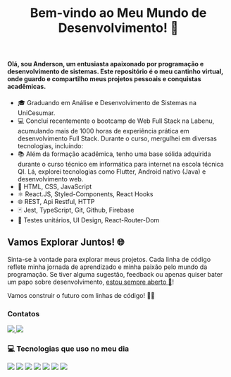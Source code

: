 <html>
  <body>
    <header>
        <h1>Bem-vindo ao Meu Mundo de Desenvolvimento! 🚀</h1>
    </header>    
    <section>
        <h4>Olá, sou Anderson, um entusiasta apaixonado por programação e desenvolvimento de sistemas. Este repositório é o meu cantinho virtual, onde guardo e compartilho meus projetos pessoais e conquistas acadêmicas.</h4>
        <ul>
            <li>🎓 Graduando em Análise e Desenvolvimento de Sistemas na UniCesumar.</li>
            <li>💻 Concluí recentemente o bootcamp de Web Full Stack na Labenu, acumulando mais de 1000 horas de experiência prática em desenvolvimento Full Stack. Durante o curso, mergulhei em diversas tecnologias, incluindo:</li>
            <li>📚 Além da formação acadêmica, tenho uma base sólida adquirida durante o curso técnico em informática para internet na escola técnica QI. Lá, explorei tecnologias como Flutter, Android nativo (Java) e desenvolvimento web.</li>
            <li>🚀 HTML, CSS, JavaScript</li>
            <li>⚛ React.JS, Styled-Components, React Hooks</li>
            <li>🌐 REST, Api Restful, HTTP</li>
            <li>🃏 Jest, TypeScript, Git, Github, Firebase</li>
            <li>🎨 Testes unitários, UI Design, React-Router-Dom</li>
        </ul>
    </section>
    <section>
        <h2>Vamos Explorar Juntos! 🌐</h2>
        <p>Sinta-se à vontade para explorar meus projetos. Cada linha de código reflete minha jornada de aprendizado e minha paixão pelo mundo da programação. Se tiver alguma sugestão, feedback ou apenas quiser bater um papo sobre desenvolvimento, <a href="#">estou sempre aberto 🤝</a>!</p>
        <p>Vamos construir o futuro com linhas de código! 🚀✨</p>
    </section>
    <h3>Contatos</h3>
<p>
  <a href="https://www.linkedin.com/in/anderson-ribeiro-1ab58383/" target="_blank">
    <img src="https://img.shields.io/badge/linkedin-%230077B5.svg?&style=for-the-badge&logo=linkedin&logoColor=white" />
  </a>
  <a href="mailto:andersonribeironunes@hotmail.com"><img src="https://img.shields.io/badge/-Gmail-%23333?style=for-the-badge&logo=gmail&logoColor=white" target="_blank"></a>
</p>

<h3>💻 Tecnologias que uso no meu dia</h3>
<div>
  <img src="https://img.shields.io/badge/HTML5-E34F26?style=for-the-badge&logo=html5&logoColor=white" />
  <img src="https://img.shields.io/badge/CSS3-1572B6?style=for-the-badge&logo=css3&logoColor=white" />
  <img src="https://img.shields.io/badge/JavaScript-F7DF1E?style=for-the-badge&logo=javascript&logoColor=black" />
  <img src="https://img.shields.io/badge/React-20232A?style=for-the-badge&logo=react&logoColor=61DAFB" />
  <img src="https://img.shields.io/badge/Vue.js-35495E?style=for-the-badge&logo=vuedotjs&logoColor=4FC08D"/>
  <img src="https://img.shields.io/badge/TypeScript-007ACC?style=for-the-badge&logo=typescript&logoColor=white"/>
  <img src="https://img.shields.io/badge/Node.js-43853D?style=for-the-badge&logo=node.js&logoColor=white"/>
</div>
<!--
**anderson-nunes/anderson-nunes** is a ✨ _special_ ✨ repository because its `README.md` (this file) appears on your GitHub profile.

Here are some ideas to get you started:

- 🔭 I’m currently working on ...
- 🌱 I’m currently learning ...
- 👯 I’m looking to collaborate on ...
- 🤔 I’m looking for help with ...
- 💬 Ask me about ...
- 📫 How to reach me: ...
- 😄 Pronouns: ...
- ⚡ Fun fact: ...
-->
  </body>
</html>


